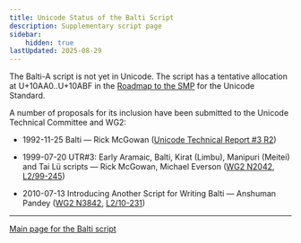 ```yaml
---
title: Unicode Status of the Balti Script
description: Supplementary script page
sidebar:
    hidden: true
lastUpdated: 2025-08-29
---
```


The Balti-A script is not yet in Unicode. The script has a tentative allocation at U+10AA0..U+10ABF in the [Roadmap to the SMP](http://www.unicode.org/roadmaps/smp/) for the Unicode Standard.

[comment]: # (end of intro)

[comment]: # (start of blocks)

[comment]: # (end of blocks)

[comment]: # (start of chars)

[comment]: # (end of chars)

[comment]: # (start of rest)

A number of proposals for its inclusion have been submitted to the Unicode Technical Committee and WG2:

- 1992-11-25 Balti — Rick McGowan ([Unicode Technical Report #3 R2](http://www.unicode.org/reports/tr3-2/))

- 1999-07-20 UTR#3: Early Aramaic, Balti, Kirat (Limbu), Manipuri (Meitei) and Tai Lü scripts — Rick McGowan, Michael Everson ([WG2 N2042](https://www.unicode.org/wg2/docs/n2042.pdf), [L2/99-245](http://www.unicode.org/L2/L1999/n2042.pdf))

- 2010-07-13 Introducing Another Script for Writing Balti — Anshuman Pandey ([WG2 N3842](https://www.unicode.org/wg2/docs/n3842.pdf), [L2/10-231](http://www.unicode.org/cgi-bin/GetMatchingDocs.pl?L2/10-231))



<hr/>

[Main page for the Balti script](/scrlang/scripts/qaab)


